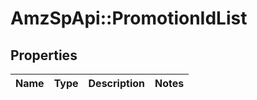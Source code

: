 # AmzSpApi::PromotionIdList

## Properties
Name | Type | Description | Notes
------------ | ------------- | ------------- | -------------

